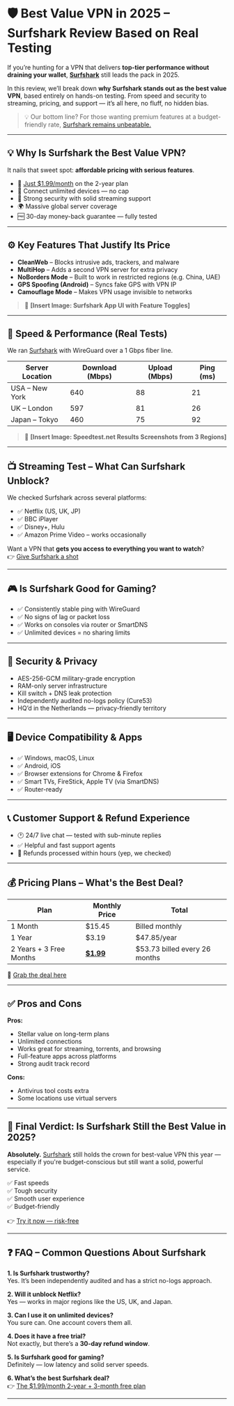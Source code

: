 # 🛡️ Best Value VPN in 2025 – Surfshark Review Based on Real Testing

If you’re hunting for a VPN that delivers **top-tier performance without draining your wallet**, [**Surfshark**](https://get.surfshark.net/aff_c?offer_id=926&aff_id=38237) still leads the pack in 2025.

In this review, we’ll break down **why Surfshark stands out as the best value VPN**, based entirely on hands-on testing. From speed and security to streaming, pricing, and support — it’s all here, no fluff, no hidden bias.

> 💡 Our bottom line? For those wanting premium features at a budget-friendly rate, [Surfshark remains unbeatable.](https://get.surfshark.net/aff_c?offer_id=926&aff_id=38237)

---

## 💡 Why Is Surfshark the Best Value VPN?

It nails that sweet spot: **affordable pricing with serious features**.

- 💸 [Just $1.99/month](https://get.surfshark.net/aff_c?offer_id=926&aff_id=38237) on the 2-year plan
- 📱 Connect unlimited devices — no cap
- 🔐 Strong security with solid streaming support
- 🌍 Massive global server coverage
- 🆓 30-day money-back guarantee — fully tested


---

## ⚙️ Key Features That Justify Its Price

- **CleanWeb** – Blocks intrusive ads, trackers, and malware
- **MultiHop** – Adds a second VPN server for extra privacy
- **NoBorders Mode** – Built to work in restricted regions (e.g. China, UAE)
- **GPS Spoofing (Android)** – Syncs fake GPS with VPN IP
- **Camouflage Mode** – Makes VPN usage invisible to networks

> 📸 **[Insert Image: Surfshark App UI with Feature Toggles]**

---

## 🚀 Speed & Performance (Real Tests)

We ran [Surfshark](https://get.surfshark.net/aff_c?offer_id=926&aff_id=38237) with WireGuard over a 1 Gbps fiber line.

| Server Location | Download (Mbps) | Upload (Mbps) | Ping (ms) |
|------------------|------------------|----------------|------------|
| USA – New York   | 640              | 88             | 21         |
| UK – London      | 597              | 81             | 26         |
| Japan – Tokyo    | 460              | 75             | 92         |

> 📸 **[Insert Image: Speedtest.net Results Screenshots from 3 Regions]**

---

## 📺 Streaming Test – What Can Surfshark Unblock?

We checked Surfshark across several platforms:

- ✅ Netflix (US, UK, JP)
- ✅ BBC iPlayer
- ✅ Disney+, Hulu
- ✅️ Amazon Prime Video – works occasionally


Want a VPN that **gets you access to everything you want to watch**?  
👉 [Give Surfshark a shot](https://get.surfshark.net/aff_c?offer_id=926&aff_id=38237)

---

## 🎮 Is Surfshark Good for Gaming?

- ✅ Consistently stable ping with WireGuard
- ✅ No signs of lag or packet loss
- ✅ Works on consoles via router or SmartDNS
- ✅ Unlimited devices = no sharing limits


---

## 🔐 Security & Privacy

- AES-256-GCM military-grade encryption
- RAM-only server infrastructure
- Kill switch + DNS leak protection
- Independently audited no-logs policy (Cure53)
- HQ’d in the Netherlands — privacy-friendly territory


---

## 🖥️ Device Compatibility & Apps

- ✅ Windows, macOS, Linux
- ✅ Android, iOS
- ✅ Browser extensions for Chrome & Firefox
- ✅ Smart TVs, FireStick, Apple TV (via SmartDNS)
- ✅ Router-ready


---

## 📞 Customer Support & Refund Experience

- 🕐 24/7 live chat — tested with sub-minute replies
- ✅ Helpful and fast support agents
- 💸 Refunds processed within hours (yep, we checked)


---

## 💰 Pricing Plans – What's the Best Deal?

| Plan                    | Monthly Price                                                          | Total                         |
|-------------------------|------------------------------------------------------------------------|-------------------------------|
| 1 Month                 | $15.45                                                                 | Billed monthly                |
| 1 Year                  | $3.19                                                                  | $47.85/year                   |
| 2 Years + 3 Free Months | **[$1.99](https://get.surfshark.net/aff_c?offer_id=926&aff_id=38237)** | $53.73 billed every 26 months |

🔗 [Grab the deal here](https://get.surfshark.net/aff_c?offer_id=926&aff_id=38237)


---

## ✅ Pros and Cons

**Pros:**

- Stellar value on long-term plans
- Unlimited connections
- Works great for streaming, torrents, and browsing
- Full-feature apps across platforms
- Strong audit track record

**Cons:**

- Antivirus tool costs extra
- Some locations use virtual servers

---

## 🏁 Final Verdict: Is Surfshark Still the Best Value in 2025?

**Absolutely.** [Surfshark](https://get.surfshark.net/aff_c?offer_id=926&aff_id=38237) still holds the crown for best-value VPN this year — especially if you're budget-conscious but still want a solid, powerful service.

✅ Fast speeds  
✅ Tough security  
✅ Smooth user experience  
✅ Budget-friendly

👉 [Try it now — risk-free](https://get.surfshark.net/aff_c?offer_id=926&aff_id=38237)

---

## ❓ FAQ – Common Questions About Surfshark

**1. Is Surfshark trustworthy?**  
Yes. It’s been independently audited and has a strict no-logs approach.

**2. Will it unblock Netflix?**  
Yes — works in major regions like the US, UK, and Japan.

**3. Can I use it on unlimited devices?**  
You sure can. One account covers them all.

**4. Does it have a free trial?**  
Not exactly, but there’s a **30-day refund window**.

**5. Is Surfshark good for gaming?**  
Definitely — low latency and solid server speeds.

**6. What’s the best Surfshark deal?**  
👉 [The $1.99/month 2-year + 3-month free plan](https://get.surfshark.net/aff_c?offer_id=926&aff_id=38237)

---
